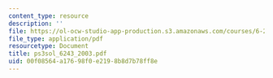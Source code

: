 ```yaml
---
content_type: resource
description: ''
file: https://ol-ocw-studio-app-production.s3.amazonaws.com/courses/6-243j-dynamics-of-nonlinear-systems-fall-2003/00f08564a17698f0e2198b8d7b78ff8e_ps3sol_6243_2003.pdf
file_type: application/pdf
resourcetype: Document
title: ps3sol_6243_2003.pdf
uid: 00f08564-a176-98f0-e219-8b8d7b78ff8e
---
```

